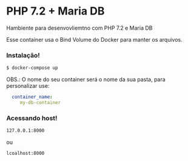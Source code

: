 # PHP 7.2 + Maria DB

Hambiente para desenvovliemtno com PHP 7.2 e Maria DB

Esse container usa o Bind Volume do Docker para manter os arquivos.

### Instalação!
```sh
$ docker-compose up
```
OBS.: O nome do seu container será o nome da sua pasta, para personalizar use:
```yml
  container_name: 
     my-db-container
```

### Acessando host!
```sh
127.0.0.1:8000
```
ou 
```sh
lcoalhost:8000
```




